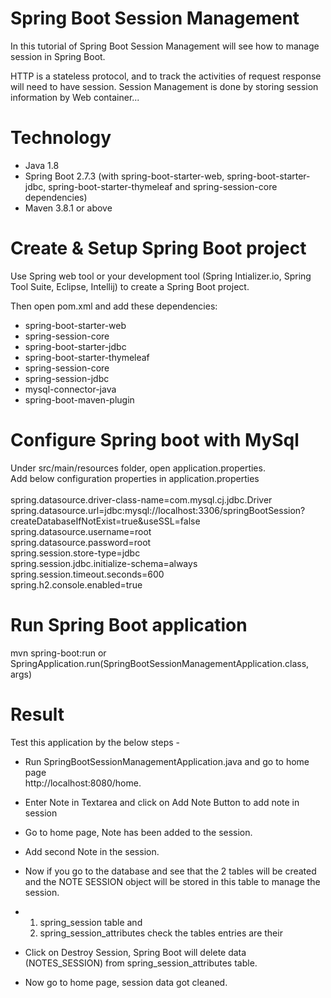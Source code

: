 # Spring Boot Session Management


In this tutorial of Spring Boot Session Management will see how to manage session in Spring Boot.

HTTP is a stateless protocol, and to track the activities of request response will need to have session.
Session Management is done by storing session information by Web container...

# Technology

* Java 1.8
* Spring Boot 2.7.3 (with spring-boot-starter-web, spring-boot-starter-jdbc, spring-boot-starter-thymeleaf and spring-session-core dependencies)
* Maven 3.8.1 or above

# Create & Setup Spring Boot project
Use Spring web tool or your development tool (Spring Intializer.io, Spring Tool Suite, Eclipse, Intellij) to create a Spring Boot project.

Then open pom.xml and add these dependencies:


* spring-boot-starter-web
* spring-session-core
* spring-boot-starter-jdbc
* spring-boot-starter-thymeleaf
* spring-session-core
* spring-session-jdbc
* mysql-connector-java
* spring-boot-maven-plugin

# Configure Spring boot with MySql  
Under src/main/resources folder, open application.properties.<br />
Add below configuration properties in application.properties
<br />
<br/>
spring.datasource.driver-class-name=com.mysql.cj.jdbc.Driver <br />
spring.datasource.url=jdbc:mysql://localhost:3306/springBootSession?createDatabaseIfNotExist=true&useSSL=false <br />
spring.datasource.username=root <br />
spring.datasource.password=root <br />
spring.session.store-type=jdbc <br />
spring.session.jdbc.initialize-schema=always <br />
spring.session.timeout.seconds=600 <br />
spring.h2.console.enabled=true <br />

# Run Spring Boot application

mvn spring-boot:run or   <br />
SpringApplication.run(SpringBootSessionManagementApplication.class, args)

# Result

Test this application by the below steps -

* Run SpringBootSessionManagementApplication.java and go to home page <br />
http://localhost:8080/home.

* Enter Note in Textarea and click on Add Note Button to add note in session 
* Go to home page, Note has been added to the session.
* Add second Note in the session.
* Now if you go to the database and see that the 2 tables will be created and the NOTE SESSION object will be stored in this table to manage the session.
* 1. spring_session table and <br/>
  2. spring_session_attributes check the tables entries are their
* Click on Destroy Session, Spring Boot will delete data (NOTES_SESSION) from spring_session_attributes table.
* Now go to home page, session data got cleaned.


